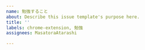 ```yaml
---
name: 勉強すること
about: Describe this issue template's purpose here.
title: ''
labels: chrome-extension, 勉強
assignees: MasatoraAtarashi

---
```



